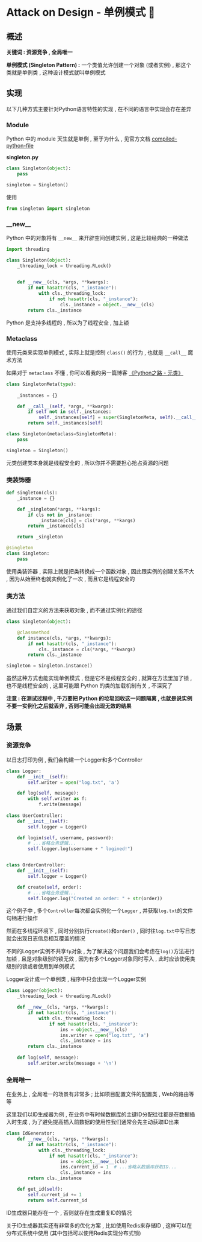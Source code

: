 # Attack on Design - 单例模式 🪼

## 概述

**关键词 : 资源竞争 , 全局唯一**

**单例模式 (Singleton Pattern) :** 一个类值允许创建一个对象 (或者实例) , 那这个类就是单例类 , 这种设计模式就叫单例模式

## 实现

以下几种方式主要针对Python语言特性的实现 , 在不同的语言中实现会存在差异

### Module

Python 中的 module 天生就是单例 , 至于为什么 , 见官方文档 [compiled-python-file](https://docs.python.org/3.6/tutorial/modules.html#compiled-python-files)

**singleton.py**

```python
class Singleton(object):
    pass

singleton = Singleton()
```

使用

```python
from singleton import singleton
```

### \_\_new__

Python 中的对象将有 `__new__` 来开辟空间创建实例 , 这是比较经典的一种做法

```python
import threading

class Singleton(object):
    _threading_lock = threading.RLock()
    

    def __new__(cls, *args, **kwargs):
        if not hasattr(cls, "_instance"):
            with cls._threading_lock:
                if not hasattr(cls, "_instance"):
                    cls._instance = object.__new__(cls)
        return cls._instance  
```

Python 是支持多线程的 , 所以为了线程安全 , 加上锁

### Metaclass

使用元类来实现单例模式 , 实际上就是控制 `class()` 的行为 , 也就是 `__call__` 魔术方法

如果对于 `metaclass` 不懂 , 你可以看我的另一篇博客 [《Python之路 - 元类》](<https://lyonyang.github.io/blogs/01-Python/09-In-Depth/09-Python%E4%B9%8B%E8%B7%AF%20-%20%E5%85%83%E7%B1%BB.html>)

```python
class SingletonMeta(type):
    
    _instances = {}

    def __call__(self, *args, **kwargs):
        if self not in self._instances:
            self._instances[self] = super(SingletonMeta, self).__call__(*args, **kwargs)
        return self._instances[self]

class Singleton(metaclass=SingletonMeta):
    pass

singleton = Singleton()
```

元类创建类本身就是线程安全的 , 所以你并不需要担心抢占资源的问题

### 类装饰器

```python
def singleton(cls):
    _instance = {}

    def _singleton(*args, **kargs):
        if cls not in _instance:
            _instance[cls] = cls(*args, **kargs)
        return _instance[cls]

    return _singleton

@singleton
class Singleton:
    pass
```

使用类装饰器 , 实际上就是把类转换成一个函数对象 , 因此跟实例的创建关系不大 , 因为从始至终也就实例化了一次 , 而且它是线程安全的

### 类方法

通过我们自定义的方法来获取对象 , 而不通过实例化的途径

```python
class Singleton(object):

    @classmethod
    def instance(cls, *args, **kwargs):
        if not hasattr(cls, "_instance"):
            cls._instance = cls(*args, **kwargs)
        return cls._instance

singleton = Singleton.instance()
```

虽然这种方式也能实现单例模式 , 但是它不是线程安全的 , 就算在方法里加了锁 , 也不是线程安全的 , 这里可能跟 Python 的类的加载机制有关 , 不深究了

**注意 : 在测试过程中 , 千万要把 Python 的垃圾回收这一问题隔离 , 也就是说实例不要一实例化之后就丢弃 , 否则可能会出现无效的结果**

## 场景

###  资源竞争

以日志打印为例 , 我们会构建一个Logger和多个Controller

```python
class Logger:
    def __init__(self):
        self.writer = open("log.txt", 'a')

    def log(self, message):
        with self.writer as f:
            f.write(message)
            
class UserController:
    def __init__(self):
        self.logger = Logger()

    def login(self, username, password):
        # ...省略业务逻辑...
        self.logger.log(username + " logined!")


class OrderController:
    def __init__(self):
        self.logger = Logger()

    def create(self, order):
        # ...省略业务逻辑...
        self.logger.log("Created an order: " + str(order))
```

这个例子中 , 多个`Controller`每次都会实例化一个`Logger` , 并获取`log.txt`的文件句柄进行操作

然而在多线程环境下 , 同时分别执行`create()`和`order()` , 同时往`log.txt`中写日志就会出现日志信息相互覆盖的情况

不同的Logger实例不共享`fp`对象 , 为了解决这个问题我们会考虑在`log()`方法进行加锁 , 且是对象级别的锁无效 , 因为有多个Logger对象同时写入 , 此时应该使用类级别的锁或者使用到单例模式

Logger设计成一个单例类 , 程序中只会出现一个Logger实例

```python
class Logger(object):
    _threading_lock = threading.RLock()

    def __new__(cls, *args, **kwargs):
        if not hasattr(cls, "_instance"):
            with cls._threading_lock:
                if not hasattr(cls, "_instance"):
                  	ins = object.__new__(cls)
                    ins.writer = open("log.txt", 'a')
                    cls._instance = ins
        return cls._instance
      
    def log(self, message):
        self.writer.write(message + '\n')
```

### 全局唯一

在业务上 , 全局唯一的场景有非常多 ; 比如项目配置文件的配置类 , Web的路由等等

这里我们以ID生成器为例 , 在业务中有时候数据库的主键ID分配往往都是在数据插入时生成 , 为了避免提高插入前数据的使用性我们通常会先主动获取ID出来

```python
class IdGenerator:
    def __new__(cls, *args, **kwargs):
        if not hasattr(cls, "_instance"):
            with cls._threading_lock:
                if not hasattr(cls, "_instance"):
                    ins = object.__new__(cls)
                    ins.current_id = 1  # ...省略从数据库获取ID...
                    cls._instance = ins
        return cls._instance

    def get_id(self):
        self.current_id += 1
        return self.current_id
```

ID生成器只能存在一个 , 否则就存在生成重复ID的情况

关于ID生成器其实还有非常多的优化方案 , 比如使用Redis来存储ID , 这样可以在分布式系统中使用 (其中包括可以使用Redis实现分布式锁)













